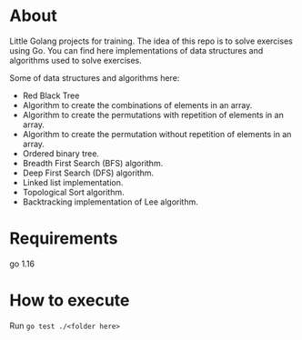 # About

Little Golang projects for training. The idea of this repo is to solve exercises using Go. You can find here implementations of data structures and algorithms used to solve exercises.

Some of data structures and algorithms here:

- Red Black Tree
- Algorithm to create the combinations of elements in an array.
- Algorithm to create the permutations with repetition of elements in an array.
- Algorithm to create the permutation without repetition of elements in an array.
- Ordered binary tree.
- Breadth First Search (BFS) algorithm.
- Deep First Search (DFS) algorithm.
- Linked list implementation.
- Topological Sort algorithm.
- Backtracking implementation of Lee algorithm.

# Requirements
go 1.16

# How to execute
Run `go test ./<folder here>`
